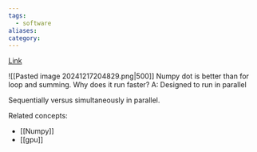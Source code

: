 ```yaml
---
tags:
  - software
aliases: 
category:
---
```



[Link](https://www.youtube.com/watch?v=uvTL1N02f04&list=PLkDaE6sCZn6FNC6YRfRQc_FbeQrF8BwGI&index=24)

![[Pasted image 20241217204829.png|500]]
Numpy dot is better than for loop and summing.
Why does it run faster?
A: Designed to run in parallel 

Sequentially versus simultaneously in parallel.

Related concepts:
- [[Numpy]]
- [[gpu]]